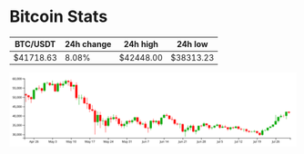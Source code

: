 # Bitcoin Stats

BTC/USDT|24h change|24h high|24h low|
|---|---|---|---|
|$41718.63|8.08%|$42448.00|$38313.23|

<img src="./chart.svg">
